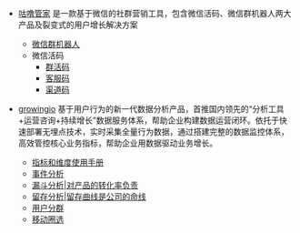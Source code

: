 - [咕噜管家](http://www.gulugj.com/index.html)
是一款基于微信的社群营销工具，包含微信活码、微信群机器人两大产品及裂变式的用户增长解决方案
  - [微信群机器人](http://www.gulugj.com/robot.html)
  - 微信活码
    - [群活码](http://www.gulugj.com/help-qhm.html)
    - [客服码](http://www.gulugj.com/help-kfm.html)
    - [渠道码](http://www.gulugj.com/help-qdm.html)

- [growingio](https://www.growingio.com)
基于用户行为的新一代数据分析产品，首推国内领先的“分析工具+运营咨询+持续增长”数据服务体系，帮助企业构建数据运营闭环。依托于快速部署无埋点技术，实时采集全量行为数据，通过搭建完整的数据监控体系，高效管控核心业务指标，帮助企业用数据驱动业务增长。
  - [指标和维度使用手册](http://growing.cn-bj.ufileos.com/metrics_V1.2.pdf?utm_campaign=GIO使用手册&utm_medium=手册&utm_source=自定义渠道&utm_term=0324&gio_link_id=j9yQer9y)
  - [事件分析](http://growing.cn-bj.ufileos.com/0423charts_V1.2.pdf?utm_campaign=GIO使用手册&utm_medium=手册&utm_source=自定义渠道&utm_term=0324&gio_link_id=nP2VxdPm)
  - [ 漏斗分析|对产品的转化率负责](http://growing.cn-bj.ufileos.com/funnel_V1.1.pdf?utm_campaign=GIO使用手册&utm_medium=手册&utm_source=自定义渠道&utm_term=0324&gio_link_id=woVgY592)
  - [ 留存分析|留存曲线是公司的命线](http://growing.cn-bj.ufileos.com/retention_V1.1.pdf?utm_campaign=GIO使用手册&utm_medium=手册&utm_source=自定义渠道&utm_term=0324&gio_link_id=QPD5XVoN)
  - [用户分群](http://growing.cn-bj.ufileos.com/segmentations2.pdf?utm_campaign=用户分群手册&utm_medium=0627分群使用手册&utm_source=无&gio_link_id=3oL2VORW)
  - [ 移动圈选](http://growing.cn-bj.ufileos.com/app_circle.pdf)
